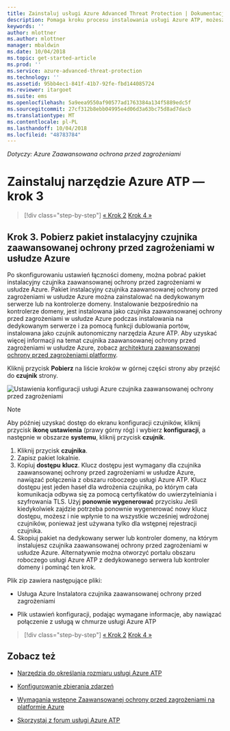 ```yaml
---
title: Zainstaluj usługi Azure Advanced Threat Protection | Dokumentacja firmy Microsoft
description: Pomaga kroku procesu instalowania usługi Azure ATP, możesz pobrać pakiet instalacyjny czujnika zaawansowanej ochrony przed zagrożeniami w usłudze Azure.
keywords: ''
author: mlottner
ms.author: mlottner
manager: mbaldwin
ms.date: 10/04/2018
ms.topic: get-started-article
ms.prod: ''
ms.service: azure-advanced-threat-protection
ms.technology: ''
ms.assetid: 95bb4ec1-841f-41b7-92fe-fbd144085724
ms.reviewer: itargoet
ms.suite: ems
ms.openlocfilehash: 5a9eea9550af90577ad1763384a134f5889edc5f
ms.sourcegitcommit: 27cf312b8ebb04995e4d06d3a63bc75d8ad7dacb
ms.translationtype: MT
ms.contentlocale: pl-PL
ms.lasthandoff: 10/04/2018
ms.locfileid: "48783784"
---
```

*Dotyczy: Azure Zaawansowana ochrona przed zagrożeniami*



# <a name="install-azure-atp---step-3"></a>Zainstaluj narzędzie Azure ATP — krok 3

> [!div class="step-by-step"]
> [« Krok 2](install-atp-step2.md)
> [Krok 4 »](install-atp-step4.md)

## <a name="step-3-download-the-azure-atp-sensor-setup-package"></a>Krok 3. Pobierz pakiet instalacyjny czujnika zaawansowanej ochrony przed zagrożeniami w usłudze Azure
Po skonfigurowaniu ustawień łączności domeny, można pobrać pakiet instalacyjny czujnika zaawansowanej ochrony przed zagrożeniami w usłudze Azure. Pakiet instalacyjny czujnika zaawansowanej ochrony przed zagrożeniami w usłudze Azure można zainstalować na dedykowanym serwerze lub na kontrolerze domeny. Instalowanie bezpośrednio na kontrolerze domeny, jest instalowana jako czujnika zaawansowanej ochrony przed zagrożeniami w usłudze Azure podczas instalowania na dedykowanym serwerze i za pomocą funkcji dublowania portów, instalowana jako czujnik autonomiczny narzędzia Azure ATP. Aby uzyskać więcej informacji na temat czujnika zaawansowanej ochrony przed zagrożeniami w usłudze Azure, zobacz [architektura zaawansowanej ochrony przed zagrożeniami platformy](atp-architecture.md). 

Kliknij przycisk **Pobierz** na liście kroków w górnej części strony aby przejść do **czujnik** strony.

![Ustawienia konfiguracji usługi Azure czujnika zaawansowanej ochrony przed zagrożeniami](media/atp-sensor-config.png)

> [!NOTE] 
> Aby później uzyskać dostęp do ekranu konfiguracji czujników, kliknij przycisk **ikonę ustawienia** (prawy górny róg) i wybierz **konfiguracji**, a następnie w obszarze **systemu**, kliknij przycisk **czujnik**.  

1.  Kliknij przycisk **czujnika**.
2.  Zapisz pakiet lokalnie.
3.  Kopiuj **dostępu** **klucz**. Klucz dostępu jest wymagany dla czujnika zaawansowanej ochrony przed zagrożeniami w usłudze Azure, nawiązać połączenia z obszaru roboczego usługi Azure ATP. Klucz dostępu jest jeden haseł dla wdrożenia czujnika, po którym cała komunikacja odbywa się za pomocą certyfikatów do uwierzytelniania i szyfrowania TLS. Użyj **ponownie wygenerować** przycisku Jeśli kiedykolwiek zajdzie potrzeba ponownie wygenerować nowy klucz dostępu, możesz i nie wpłynie to na wszystkie wcześniej wdrożonej czujników, ponieważ jest używana tylko dla wstępnej rejestracji czujnika.
4.  Skopiuj pakiet na dedykowany serwer lub kontroler domeny, na którym instalujesz czujnika zaawansowanej ochrony przed zagrożeniami w usłudze Azure. Alternatywnie można otworzyć portalu obszaru roboczego usługi Azure ATP z dedykowanego serwera lub kontroler domeny i pominąć ten krok.

Plik zip zawiera następujące pliki:

-   Usługa Azure Instalatora czujnika zaawansowanej ochrony przed zagrożeniami

-   Plik ustawień konfiguracji, podając wymagane informacje, aby nawiązać połączenie z usługą w chmurze usługi Azure ATP


> [!div class="step-by-step"]
> [« Krok 2](install-atp-step2.md)
> [Krok 4 »](install-atp-step4.md)


## <a name="see-also"></a>Zobacz też

- [Narzędzia do określania rozmiaru usługi Azure ATP](http://aka.ms/aatpsizingtool)

- [Konfigurowanie zbierania zdarzeń](configure-event-collection.md)

- [Wymagania wstępne Zaawansowanej ochrony przed zagrożeniami na platformie Azure](atp-prerequisites.md)

- [Skorzystaj z forum usługi Azure ATP](https://aka.ms/azureatpcommunity)